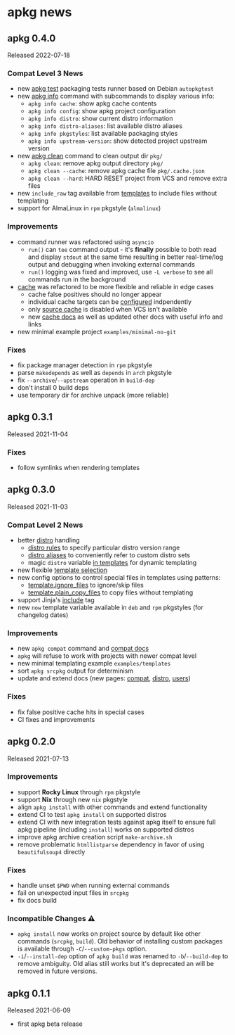 # apkg news

## apkg 0.4.0

Released 2022-07-18

### Compat Level 3 News

- new [apkg test](test.md) packaging tests runner based on Debian `autopkgtest`
- new [apkg info](commands.md#info) command with subcommands to display various info:
    - `apkg info cache`: show apkg cache contents
    - `apkg info config`: show apkg project configuration
    - `apkg info distro`: show current distro information
    - `apkg info distro-aliases`: list available distro aliases
    - `apkg info pkgstyles`: list available packaging styles
    - `apkg info upstream-version`: show detected project upstream version
- new [apkg clean](commands.md#clean) command to clean output dir `pkg/`
    - `apkg clean`: remove apkg output directory `pkg/`
    - `apkg clean --cache`: remove apkg cache file `pkg/.cache.json`
    - `apkg clean --hard`: HARD RESET project from VCS and remove extra files
- new `include_raw` tag available from [templates](templates.md#reusing-code-in-templates)
    to include files without templating
- support for AlmaLinux in `rpm` pkgstyle (`almalinux`)

### Improvements

- command runner was refactored using `asyncio`
    - `run()` can `tee` command output - it's **finally** possible to both read
      and display `stdout` at the same time resulting in better real-time/log
      output and debugging when invoking external commands
    - `run()` logging was fixed and improved, use `-L verbose` to see all commands
      run in the background
- [cache](cache.md) was refactored to be more flexible and reliable in edge cases
    - cache false positives should no longer appear
    - individual cache targets can be [configured](config.md#cache) indpendently
    - only [source cache](cache.md#source-cache) is disabled when VCS isn't available
    - new [cache docs](cache.md) as well as updated other docs with useful info and links
- new minimal example project `examples/minimal-no-git`

### Fixes

- fix package manager detection in `rpm` pkgstyle
- parse `makedepends` as well as `depends` in `arch` pkgstyle
- fix `--archive`/`--upstream` operation in `build-dep`
- don't install 0 build deps
- use temporary dir for archive unpack (more reliable)


## apkg 0.3.1

Released 2021-11-04

### Fixes

- follow symlinks when rendering templates


## apkg 0.3.0

Released 2021-11-03

### Compat Level 2 News

- better [distro](distro.md) handling
    - [distro rules](distro.md#distro-rules) to specify particular distro version range
    - [distro aliases](distro.md#distro-aliases) to conveniently refer to custom distro sets
    - magic `distro` variable [in templates](distro.md#distro-in-templates) for dynamic templating
- new flexible [template selection](templates.md#template-selection)
- new config options to control special files in templates using patterns:
    - [template.ignore_files](config.md#templateignore_files) to ignore/skip files
    - [template.plain_copy_files](config.md#templateplain_copy_files) to copy files without templating
- support Jinja's [include](https://jinja.palletsprojects.com/en/3.0.x/templates/#include) tag
- new `now` template variable available in `deb` and `rpm` pkgstyles (for changelog dates)

### Improvements

- new `apkg compat` command and [compat docs](compat.md)
- `apkg` will refuse to work with projects with newer compat level
- new minimal templating example `examples/templates`
- sort `apkg srcpkg` output for determinism
- update and extend docs (new pages: [compat](compat.md), [distro](distro.md), [users](users.md))

### Fixes

- fix false positive cache hits in special cases
- CI fixes and improvements


## apkg 0.2.0

Released 2021-07-13

### Improvements

- support **Rocky Linux** through `rpm` pkgstyle
- support **Nix** through new `nix` pkgstyle
- align `apkg install` with other commands and extend functionality
- extend CI to test `apkg install` on supported distros
- extend CI with new integration tests against apkg itself to ensure full apkg
  pipeline (including `install`) works on supported distros
- improve apkg archive creation script `make-archive.sh`
- remove problematic `htmllistparse` dependency in favor of using
  `beautifulsoup4` directly

### Fixes

- handle unset `$PWD` when running external commands
- fail on unexpected input files in `srcpkg`
- fix docs build

### Incompatible Changes ⚠

- `apkg install` now works on project source by default like other commands
  (`srcpkg`, `build`). Old behavior of installing custom packages is available
  through `-C`/`--custom-pkgs` option.
- `-i`/`--install-dep` option of `apkg build` was renamed to `-b`/`--build-dep`
  to remove ambiguity. Old alias still works but it's deprecated an will be
  removed in future versions.


## apkg 0.1.1

Released 2021-06-09

- first apkg beta release
